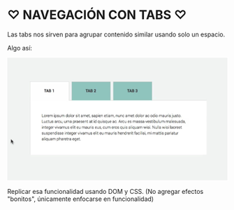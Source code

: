 # ♡ NAVEGACIÓN  CON  TABS ♡

Las tabs nos sirven para agrupar contenido similar usando solo un espacio.

Algo así:

![1.gif](assets/images/1.gif)

Replicar esa funcionalidad usando DOM y CSS. (No agregar efectos "bonitos", únicamente enfocarse en funcionalidad)
